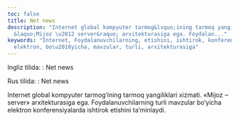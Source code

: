 ```yaml
---
toc: false
title: Net news
description: "Internet global kompyuter tarmog&lsquo;ining tarmoq yangiliklari xizmati.
  &laquo;Mijoz \u2012 server&raquo; arxitekturasiga ega. Foydalan..."
keywords: "Internet, Foydalanuvchilarning, etishini, ishtirok, konferensiyalarda,
  elektron, bo\u2018yicha, mavzular, turli, arxitekturasiga"
---
```


Ingliz tilida:
:   Net news

Rus tilida:
:   Net news

Internet global kompyuter tarmog‘ining tarmoq yangiliklari xizmati. «Mijoz ‒ server» arxitekturasiga ega. Foydalanuvchilarning turli mavzular bo‘yicha elektron konferensiyalarda ishtirok etishini ta’minlaydi.